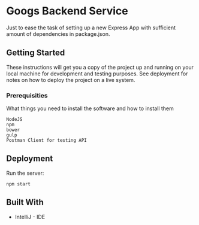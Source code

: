 # Googs Backend Service

Just to ease the task of setting up a new Express App with sufficient amount of dependencies in package.json.

## Getting Started

These instructions will get you a copy of the project up and running on your local machine for development and testing purposes. See deployment for notes on how to deploy the project on a live system.

### Prerequisities

What things you need to install the software and how to install them

```
NodeJS
npm
bower
gulp
Postman Client for testing API
```


## Deployment

Run the server:


```
npm start
```


## Built With

* IntelliJ - IDE

